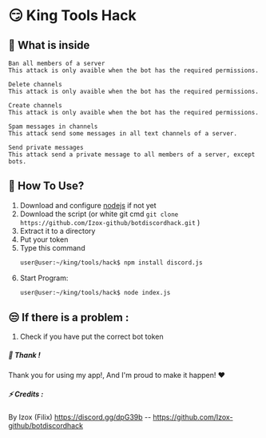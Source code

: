 # 😏 King Tools Hack 
## 🔎 What is inside 
```Last judgement
Ban all members of a server
This attack is only avaible when the bot has the required permissions.
```

```Spring cleaning
Delete channels
This attack is only avaible when the bot has the required permissions.
```


```Channels Maker
Create channels
This attack is only avaible when the bot has the required permissions.
```

```Channels spammer
Spam messages in channels
This attack send some messages in all text channels of a server. 
```

```Spammer
Send private messages
This attack send a private message to all members of a server, except bots. 
```
## 🤔 How To Use?

1. Download and configure [nodejs](https://nodejs.org/en/) if not yet
2. Download the script  (or white git cmd ```git clone https://github.com/Izox-github/botdiscordhack.git``` )
3. Extract it to a directory
4. Put your token
5. Type this command
    ```sh
    user@user:~/king/tools/hack$ npm install discord.js
    ```
6.  Start Program:
    ```sh
    user@user:~/king/tools/hack$ node index.js
    ```
## 😒 If there is a problem :
1. Check if you have put the correct bot token

##### 💛 Thank !
Thank you for using my app!, And I'm proud to make it happen!    ❤


##### ⚡ Credits :
By Izox (Filix) https://discord.gg/dpG39b -- https://github.com/Izox-github/botdiscordhack
